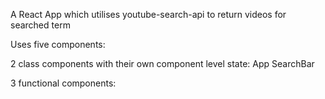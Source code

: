 A React App which utilises youtube-search-api to return videos for searched term

Uses five components:

2 class components with their own component level state:
App
SearchBar

3 functional components:

